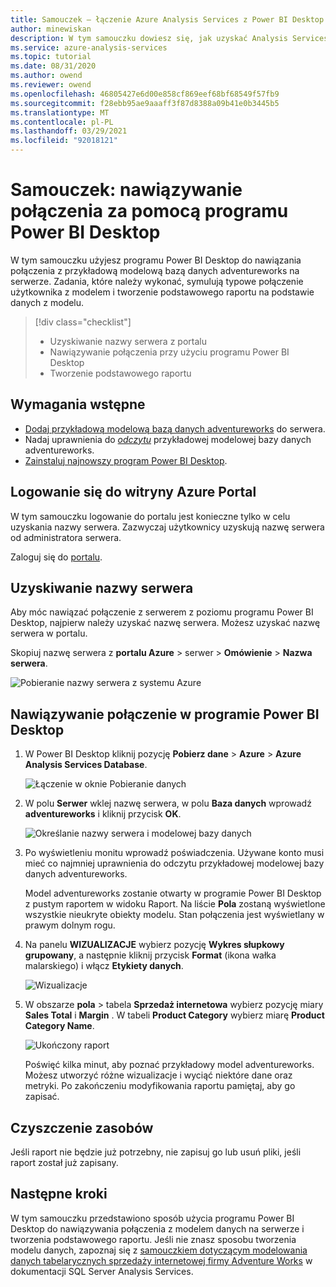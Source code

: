 ```yaml
---
title: Samouczek — łączenie Azure Analysis Services z Power BI Desktop | Microsoft Docs
author: minewiskan
description: W tym samouczku dowiesz się, jak uzyskać Analysis Services nazwę serwera z Azure Portal a następnie połączyć się z serwerem przy użyciu Power BI Desktop.
ms.service: azure-analysis-services
ms.topic: tutorial
ms.date: 08/31/2020
ms.author: owend
ms.reviewer: owend
ms.openlocfilehash: 46805427e6d00e858cf869eef68bf68549f57fb9
ms.sourcegitcommit: f28ebb95ae9aaaff3f87d8388a09b41e0b3445b5
ms.translationtype: MT
ms.contentlocale: pl-PL
ms.lasthandoff: 03/29/2021
ms.locfileid: "92018121"
---
```

# <a name="tutorial-connect-with-power-bi-desktop"></a>Samouczek: nawiązywanie połączenia za pomocą programu Power BI Desktop

W tym samouczku użyjesz programu Power BI Desktop do nawiązania połączenia z przykładową modelową bazą danych adventureworks na serwerze. Zadania, które należy wykonać, symulują typowe połączenie użytkownika z modelem i tworzenie podstawowego raportu na podstawie danych z modelu.

> [!div class="checklist"]
> * Uzyskiwanie nazwy serwera z portalu
> * Nawiązywanie połączenia przy użyciu programu Power BI Desktop
> * Tworzenie podstawowego raportu

## <a name="prerequisites"></a>Wymagania wstępne

- [Dodaj przykładową modelową bazą danych adventureworks](../analysis-services-create-sample-model.md) do serwera.
- Nadaj uprawnienia do [*odczytu*](../analysis-services-server-admins.md) przykładowej modelowej bazy danych adventureworks.
- [Zainstaluj najnowszy program Power BI Desktop](https://powerbi.microsoft.com/desktop).

## <a name="sign-in-to-the-azure-portal"></a>Logowanie się do witryny Azure Portal
W tym samouczku logowanie do portalu jest konieczne tylko w celu uzyskania nazwy serwera. Zazwyczaj użytkownicy uzyskują nazwę serwera od administratora serwera.

Zaloguj się do [portalu](https://portal.azure.com/).

## <a name="get-server-name"></a>Uzyskiwanie nazwy serwera
Aby móc nawiązać połączenie z serwerem z poziomu programu Power BI Desktop, najpierw należy uzyskać nazwę serwera. Możesz uzyskać nazwę serwera w portalu.

Skopiuj nazwę serwera z **portalu Azure** > serwer > **Omówienie** > **Nazwa serwera**.
   
   ![Pobieranie nazwy serwera z systemu Azure](./media/analysis-services-tutorial-pbid/aas-copy-server-name.png)

## <a name="connect-in-power-bi-desktop"></a>Nawiązywanie połączenie w programie Power BI Desktop

1. W Power BI Desktop kliknij pozycję **Pobierz dane**  >  **Azure**  >  **Azure Analysis Services Database**.

   ![Łączenie w oknie Pobieranie danych](./media/analysis-services-tutorial-pbid/aas-pbid-connect-aasserver.png)

2. W polu **Serwer** wklej nazwę serwera, w polu **Baza danych** wprowadź **adventureworks** i kliknij przycisk **OK**.

   ![Określanie nazwy serwera i modelowej bazy danych](./media/analysis-services-tutorial-pbid/aas-pbid-connect-aas-servername.png)

3. Po wyświetleniu monitu wprowadź poświadczenia. Używane konto musi mieć co najmniej uprawnienia do odczytu przykładowej modelowej bazy danych adventureworks.

    Model adventureworks zostanie otwarty w programie Power BI Desktop z pustym raportem w widoku Raport. Na liście **Pola** zostaną wyświetlone wszystkie nieukryte obiekty modelu. Stan połączenia jest wyświetlany w prawym dolnym rogu.

4. Na panelu **WIZUALIZACJE** wybierz pozycję **Wykres słupkowy grupowany**, a następnie kliknij przycisk **Format** (ikona wałka malarskiego) i włącz **Etykiety danych**. 

   ![Wizualizacje](./media/analysis-services-tutorial-pbid/aas-pbid-visualizations-report.png)

5. W obszarze **pola**  >  tabela **Sprzedaż internetowa** wybierz pozycję miary **Sales Total** i **Margin** . W tabeli **Product Category** wybierz miarę **Product Category Name**.

   ![Ukończony raport](./media/analysis-services-tutorial-pbid/aas-pbid-complete-report.png)

    Poświęć kilka minut, aby poznać przykładowy model adventureworks. Możesz utworzyć różne wizualizacje i wyciąć niektóre dane oraz metryki. Po zakończeniu modyfikowania raportu pamiętaj, aby go zapisać.

## <a name="clean-up-resources"></a>Czyszczenie zasobów

Jeśli raport nie będzie już potrzebny, nie zapisuj go lub usuń pliki, jeśli raport został już zapisany.

## <a name="next-steps"></a>Następne kroki
W tym samouczku przedstawiono sposób użycia programu Power BI Desktop do nawiązywania połączenia z modelem danych na serwerze i tworzenia podstawowego raportu. Jeśli nie znasz sposobu tworzenia modelu danych, zapoznaj się z [samouczkiem dotyczącym modelowania danych tabelarycznych sprzedaży internetowej firmy Adventure Works](/analysis-services/tutorial-tabular-1400/as-adventure-works-tutorial) w dokumentacji SQL Server Analysis Services.